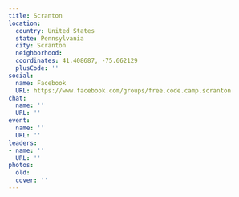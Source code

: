 ```yaml
---
title: Scranton
location:
  country: United States
  state: Pennsylvania
  city: Scranton
  neighborhood: 
  coordinates: 41.408687, -75.662129
  plusCode: ''
social:
  name: Facebook
  URL: https://www.facebook.com/groups/free.code.camp.scranton
chat:
  name: ''
  URL: ''
event:
  name: ''
  URL: ''
leaders:
- name: ''
  URL: ''
photos:
  old: 
  cover: ''
---
```


